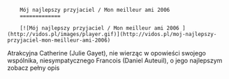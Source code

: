 
        Mój najlepszy przyjaciel / Mon meilleur ami 2006 
        =============
        
        [![Mój najlepszy przyjaciel / Mon meilleur ami 2006 ](http://vidos.pl/images/player.gif)](http://vidos.pl/moj-najlepszy-przyjaciel-mon-meilleur-ami-2006)
        
        
 Atrakcyjna Catherine (Julie Gayet), nie wierząc w opowieści swojego wspólnika, niesympatycznego Francois (Daniel Auteuil), o jego najlepszym zobacz pełny opis
    